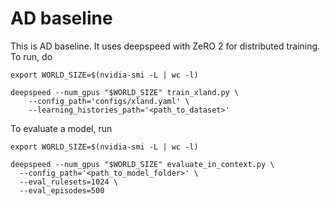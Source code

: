 # AD baseline

This is AD baseline. It uses deepspeed with ZeRO 2 for distributed training. To run, do

```commandline
export WORLD_SIZE=$(nvidia-smi -L | wc -l)

deepspeed --num_gpus "$WORLD_SIZE" train_xland.py \
    --config_path='configs/xland.yaml' \
    --learning_histories_path='<path_to_dataset>'
```

To evaluate a model, run
```commandline
export WORLD_SIZE=$(nvidia-smi -L | wc -l)

deepspeed --num_gpus "$WORLD_SIZE" evaluate_in_context.py \
  --config_path='<path_to_model_folder>' \
  --eval_rulesets=1024 \
  --eval_episodes=500
```